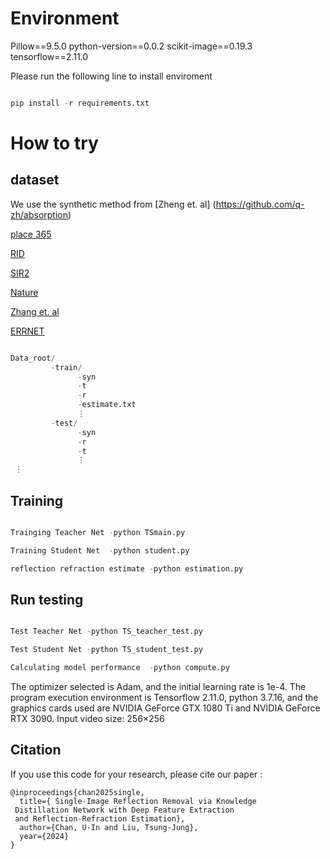 




# Environment

Pillow==9.5.0
python-version==0.0.2
scikit-image==0.19.3
tensorflow==2.11.0

Please run the following line to install enviroment
```python

pip install -r requirements.txt

```

# How to try



## dataset 
We use the synthetic method from [Zheng et. al] (https://github.com/q-zh/absorption)

[place 365](https://github.com/CSAILVision/places365)

[RID](https://github.com/USTCPCS/CVPR2018_attention)

[SIR2](https://www.dropbox.com/scl/fi/qgg1whla1jb3a9cgis18l/SIR2.zip?rlkey=kmhrc2uk63be2s9hzr43gc3hm&e=1&st=cfsh8sol&dl=0)

[Nature](https://github.com/JHL-HUST/IBCLN)

[Zhang et. al](https://github.com/ceciliavision/perceptual-reflection-removal)

[ERRNET](https://github.com/Vandermode/ERRNet)


```python

Data_root/
         -train/
               -syn
               -t
               -r
               -estimate.txt
               ⋮
         -test/
               -syn
               -r
               -t
               ⋮
 ⋮

```

## Training
```python

Trainging Teacher Net -python TSmain.py

Training Student Net  -python student.py

reflection refraction estimate -python estimation.py

```

## Run testing
```python

Test Teacher Net -python TS_teacher_test.py

Test Student Net -python TS_student_test.py

Calculating model performance  -python compute.py

```



The optimizer selected is Adam, and the initial learning rate is 1e-4. The program execution environment is Tensorflow 2.11.0, python 3.7.16, and the graphics cards used are NVIDIA GeForce GTX 1080 Ti and NVIDIA GeForce RTX 3090. Input video size: 256×256



## Citation
If you use this code for your research, please cite our paper :

```
@inproceedings{chan2025single,
  title={ Single-Image Reflection Removal via Knowledge
 Distillation Network with Deep Feature Extraction
 and Reflection-Refraction Estimation},
  author={Chan, U-In and Liu, Tsung-Jung},
  year={2024}
}
```
